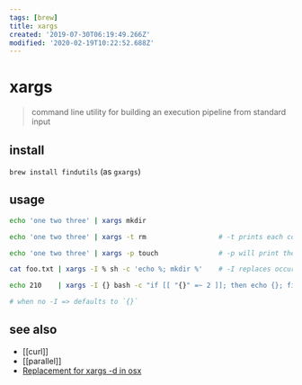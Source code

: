 ```yaml
---
tags: [brew]
title: xargs
created: '2019-07-30T06:19:49.266Z'
modified: '2020-02-19T10:22:52.688Z'
---
```


# xargs
> command line utility for building an execution pipeline from standard input

## install
`brew install findutils` (as `gxargs`)

## usage
```sh
echo 'one two three' | xargs mkdir

echo 'one two three' | xargs -t rm                  # -t prints each command that will be executed 

echo 'one two three' | xargs -p touch               # -p will print the command to be executed and prompt the user to run it

cat foo.txt | xargs -I % sh -c 'echo %; mkdir %'    # -I replaces occurrences of the argument with the argument passed to xargs

echo 210    | xargs -I {} bash -c "if [[ "{}" =~ 2 ]]; then echo {}; fi"   # replace string

# when no -I => defaults to `{}`
```

## see also
- [[curl]]
- [[parallel]]
- [Replacement for xargs -d in osx](https://superuser.com/questions/467176/replacement-for-xargs-d-in-osx)
